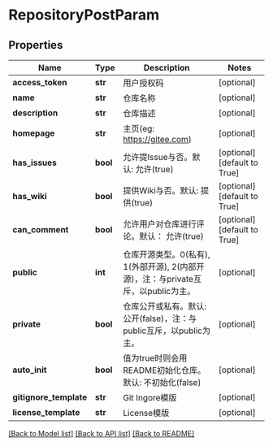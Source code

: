 # RepositoryPostParam

## Properties
Name | Type | Description | Notes
------------ | ------------- | ------------- | -------------
**access_token** | **str** | 用户授权码 | [optional] 
**name** | **str** | 仓库名称 | [optional] 
**description** | **str** | 仓库描述 | [optional] 
**homepage** | **str** | 主页(eg: https://gitee.com) | [optional] 
**has_issues** | **bool** | 允许提Issue与否。默认: 允许(true) | [optional] [default to True]
**has_wiki** | **bool** | 提供Wiki与否。默认: 提供(true) | [optional] [default to True]
**can_comment** | **bool** | 允许用户对仓库进行评论。默认： 允许(true) | [optional] [default to True]
**public** | **int** | 仓库开源类型。0(私有), 1(外部开源), 2(内部开源)，注：与private互斥，以public为主。 | [optional] 
**private** | **bool** | 仓库公开或私有。默认: 公开(false)，注：与public互斥，以public为主。 | [optional] 
**auto_init** | **bool** | 值为true时则会用README初始化仓库。默认: 不初始化(false) | [optional] 
**gitignore_template** | **str** | Git Ingore模版 | [optional] 
**license_template** | **str** | License模版 | [optional] 

[[Back to Model list]](../README.md#documentation-for-models) [[Back to API list]](../README.md#documentation-for-api-endpoints) [[Back to README]](../README.md)

